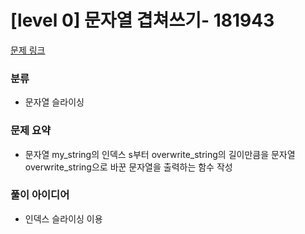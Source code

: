 # [level 0] 문자열 겹쳐쓰기- 181943

[문제 링크](https://school.programmers.co.kr/learn/courses/30/lessons/181943)

### 분류
- 문자열 슬라이싱

### 문제 요약
- 문자열 my_string의 인덱스 s부터 overwrite_string의 길이만큼을 문자열 overwrite_string으로 바꾼 문자열을 출력하는 함수 작성

### 풀이 아이디어
- 인덱스 슬라이싱 이용